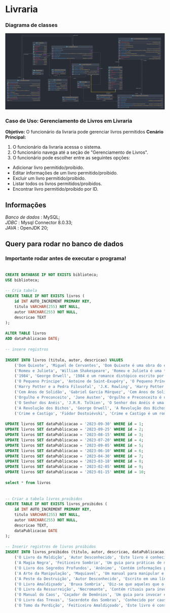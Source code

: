 # Livraria



### Diagrama de classes
![Diagrama de classes](src/main/resources/diagrama-livrinhos.png)

### Caso de Uso: Gerenciamento de Livros em Livraria

**Objetivo:** O funcionário da livraria pode gerenciar livros permitidos
**Cenário Principal:**

1. O funcionário da livraria acessa o sistema.
2. O funcionário navega até a seção de "Gerenciamento de Livros".
3. O funcionário pode escolher entre as seguintes opções:
- Adicionar livro permitido/proibido.
- Editar informações de um livro permitido/proibido.
- Excluir um livro permitido/proibido.
- Listar todos os livros permitidos/proibidos.
- Encontrar livro permitido/proibido por ID.

## Informações

*Banco de dados* : MySQL;
<br>
*JDBC* : Mysql Connector 8.0.33;
<br>
*JAVA* : OpenJDK 20;

## Query para rodar no banco de dados

### Importante rodar antes de executar o programa!

```sql

CREATE DATABASE IF NOT EXISTS biblioteca;
USE biblioteca;

-- Cria tabela
CREATE TABLE IF NOT EXISTS livros (
    id INT AUTO_INCREMENT PRIMARY KEY,
    titulo VARCHAR(255) NOT NULL,
    autor VARCHAR(255) NOT NULL,
    descricao TEXT
);

ALTER TABLE livros
ADD dataPublicacao DATE;

-- insere registros

INSERT INTO livros (titulo, autor, descricao) VALUES
    ('Dom Quixote', 'Miguel de Cervantes', 'Dom Quixote é uma obra do escritor espanhol Miguel de Cervantes. É considerada uma das maiores obras da literatura universal.'),
    ('Romeu e Julieta', 'William Shakespeare', 'Romeu e Julieta é uma tragédia escrita por William Shakespeare. Conta a história de dois jovens amantes de famílias inimigas em Verona.'),
    ('1984', 'George Orwell', '1984 é um romance distópico escrito por George Orwell. A obra é um clássico da literatura sobre totalitarismo.'),
    ('O Pequeno Príncipe', 'Antoine de Saint-Exupéry', 'O Pequeno Príncipe é uma história escrita por Antoine de Saint-Exupéry. É um conto filosófico sobre um príncipe que viaja por diferentes planetas.'),
    ('Harry Potter e a Pedra Filosofal', 'J.K. Rowling', 'Harry Potter e a Pedra Filosofal é o primeiro livro da série Harry Potter, escrito por J.K. Rowling.'),
    ('Cem Anos de Solidão', 'Gabriel García Márquez', 'Cem Anos de Solidão é um romance do escritor colombiano Gabriel García Márquez. É considerada uma obra-prima do realismo mágico.'),
    ('Orgulho e Preconceito', 'Jane Austen', 'Orgulho e Preconceito é um romance de Jane Austen. É uma comédia de costumes que aborda temas como casamento e preconceito social.'),
    ('O Senhor dos Anéis', 'J.R.R. Tolkien', 'O Senhor dos Anéis é uma trilogia de fantasia escrita por J.R.R. Tolkien. É ambientada em um mundo de fantasia chamado Terra-média.'),
    ('A Revolução dos Bichos', 'George Orwell', 'A Revolução dos Bichos é uma novela satírica escrita por George Orwell. Ela faz uma crítica à corrupção do poder e ao totalitarismo.'),
    ('Crime e Castigo', 'Fiódor Dostoiévski', 'Crime e Castigo é um romance de Fiódor Dostoiévski. Conta a história de Raskólnikov, um estudante que comete um assassinato e lida com a culpa.');

UPDATE livros SET dataPublicacao = '2023-09-30' WHERE id = 1;
UPDATE livros SET dataPublicacao = '2023-09-25' WHERE id = 2;
UPDATE livros SET dataPublicacao = '2023-08-15' WHERE id = 3;
UPDATE livros SET dataPublicacao = '2023-07-20' WHERE id = 4;
UPDATE livros SET dataPublicacao = '2023-09-05' WHERE id = 5;
UPDATE livros SET dataPublicacao = '2023-06-10' WHERE id = 6;
UPDATE livros SET dataPublicacao = '2023-04-30' WHERE id = 7;
UPDATE livros SET dataPublicacao = '2023-03-18' WHERE id = 8;
UPDATE livros SET dataPublicacao = '2023-02-05' WHERE id = 9;
UPDATE livros SET dataPublicacao = '2023-01-15' WHERE id = 10;

select * from livros


-- Criar a tabela livros_proibidos
CREATE TABLE IF NOT EXISTS livros_proibidos (
    id INT AUTO_INCREMENT PRIMARY KEY,
    titulo VARCHAR(255) NOT NULL,
    autor VARCHAR(255) NOT NULL,
    descricao TEXT,
    dataPublicacao DATE
);

-- Inserir registros de livros proibidos
INSERT INTO livros_proibidos (titulo, autor, descricao, dataPublicacao) VALUES
    ('O Livro da Maldição', 'Autor Desconhecido', 'Este livro é conhecido por trazer má sorte e desgraça a quem o lê.', '2020-01-01'),
    ('A Magia Negra', 'Feiticeiro Sombrio', 'Um guia para práticas de magia negra e rituais obscuros.', '2019-03-15'),
    ('O Livro dos Segredos Profundos', 'Anônimo', 'Contém informações perigosas sobre conspirações globais.', '2018-06-20'),
    ('A Arte da Manipulação', 'Maquiavel', 'Um manual para manipular e controlar pessoas.', '2017-11-10'),
    ('A Peste da Destruição', 'Autor Desconhecido', 'Escrito em uma língua desconhecida, a leitura deste livro pode causar doenças.', '2016-04-05'),
    ('O Livro Amaldiçoado', 'Bruxa Sombria', 'Diz-se que aqueles que o possuem experimentam eventos terríveis.', '2015-08-12'),
    ('O Livro da Ressurreição', 'Necromante', 'Contém rituais para invocar os mortos.', '2014-10-30'),
    ('O Manual do Caos', 'Caçador de Demônios', 'Um guia para invocar entidades demoníacas.', '2013-07-22'),
    ('O Livro das Trevas', 'Sacerdote das Sombras', 'Conhecido por causar pesadelos terríveis e eventos paranormais.', '2012-02-18'),
    ('O Tomo da Perdição', 'Feiticeiro Amaldiçoado', 'Este livro é considerado a fonte de infortúnio supremo.', '2011-12-03');

```